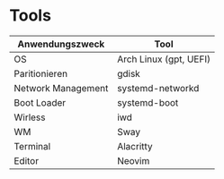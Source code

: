 # Tools
| Anwendungszweck    | Tool                   |
|--------------------|------------------------|
| OS                 | Arch Linux (gpt, UEFI) |
| Paritionieren      | gdisk                  |
| Network Management | systemd-networkd       |
| Boot Loader        | systemd-boot           |
| Wirless            | iwd                    |
| WM                 | Sway                   |
| Terminal           | Alacritty              |
| Editor             | Neovim                 |
